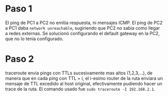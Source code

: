 # Paso 1
El ping de PC1 a PC2 no emitia respuesta, ni mensajes ICMP. El ping de PC2 a PC1 daba `network unreachable`, sugiriendo que PC2 no sabia como llegar a redes externas. Se solucionó configurando el default gateway en la PC2, que no lo tenía configurado.

# Paso 2
traceroute envia pings con TTLs sucesivamente mas altos (1,2,3,...), de manera que en cada ping con TTL = i, el i-esimo router de la ruta enviara un mensaje de TTL excedido al host original, efectivamente pudiendo hacer un trace de la ruta. El comando usado fue `sudo traceroute -I 192.168.2.1`.